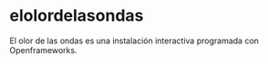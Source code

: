 elolordelasondas
================

El olor de las ondas es una instalación interactiva programada con Openframeworks.
